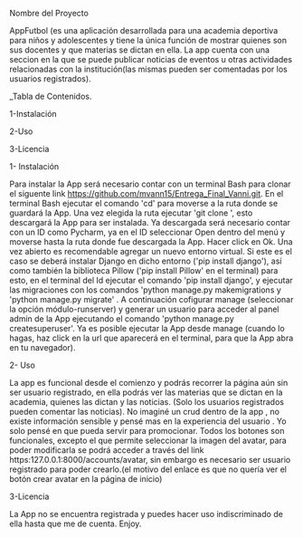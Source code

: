 Nombre del Proyecto

AppFutbol (es una aplicación desarrollada para una academia deportiva para niños y adolescentes y tiene la única función de mostrar  quienes son sus docentes y que materias se dictan en ella. La app cuenta con una seccion en la que se puede publicar noticias de eventos u otras actividades relacionadas con la institución(las mismas pueden ser comentadas por los usuarios registrados).

_Tabla de Contenidos.

1-Instalación

2-Uso

3-Licencia




1- Instalación

Para instalar la App será necesario contar con un terminal Bash para clonar el siguente link https://github.com/mvann15/Entrega_Final_Vanni.git. En el terminal Bash ejecutar el comando 'cd' para moverse a la ruta donde se guardará la App. Una vez elegida la ruta ejecutar 'git clone ', esto descargará la App para ser instalada.
Ya descargada será necesario contar con un ID como Pycharm, ya en el ID seleccionar Open dentro del menú y moverse hasta la ruta donde fue descargada la App. Hacer click en Ok. Una vez abierto es recomendable agregar un nuevo entorno virtual. Si este es el caso se deberá instalar Django en dicho entorno ('pip install django'), así como también la biblioteca Pillow ('pip install Pillow' en el terminal) para esto, en el terminal del Id ejecutar el comando 'pip install django', y ejecutar las migraciones con los comandos 'python manage.py makemigrations y 'python manage.py migrate'  . A continuación cofigurar manage (seleccionar la opción módulo-runserver) y generar un usuario para acceder al panel admin de la App ejecutando el comando 'python manage.py createsuperuser'. Ya es posible ejecutar la App desde manage (cuando lo hagas, haz click en la url que aparecerá en el terminal, para que la App abra en tu navegador).

2- Uso

La app es funcional desde el comienzo  y podrás recorrer la página aún sin ser usuario registrado, en ella podrás ver las materias que se dictan en la academia, quienes las dictan y las noticias. (Solo los usuarios registrados pueden comentar las noticias). No imaginé un crud dentro de la app , no existe información sensible y pensé mas en la experiencia del usuario . Yo solo pensé en que pueda servir para promocionar. Todos los botones son funcionales, excepto el que  permite seleccionar la imagen del avatar, para poder modificarla se podrá acceder a través del link https:127.0.0.1:8000/accounts/avatar, sin embargo es necesario ser usuario registrado para poder crearlo.(el motivo del enlace es que no quería ver el botón crear avatar en la página de inicio)

3-Licencia

La App no se encuentra registrada y puedes hacer uso indiscriminado de ella hasta que me de cuenta. Enjoy.


